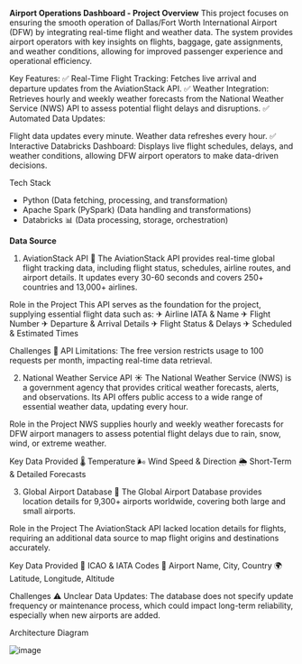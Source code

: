 **Airport Operations Dashboard - Project Overview**
This project focuses on ensuring the smooth operation of Dallas/Fort Worth International Airport (DFW) by integrating real-time flight and weather data. The system provides airport operators with key insights on flights, baggage, gate assignments, and weather conditions, allowing for improved passenger experience and operational efficiency.

Key Features:
✅ Real-Time Flight Tracking: Fetches live arrival and departure updates from the AviationStack API.
✅ Weather Integration: Retrieves hourly and weekly weather forecasts from the National Weather Service (NWS) API to assess potential flight delays and disruptions.
✅ Automated Data Updates:

Flight data updates every minute.
Weather data refreshes every hour.
✅ Interactive Databricks Dashboard: Displays live flight schedules, delays, and weather conditions, allowing DFW airport operators to make data-driven decisions.


Tech Stack
- Python (Data fetching, processing, and transformation)
- Apache Spark (PySpark) (Data handling and transformations)
- Databricks 📊 (Data processing, storage, orchestration)


**Data Source**
1. AviationStack API 🛬
The AviationStack API provides real-time global flight tracking data, including flight status, schedules, airline routes, and airport details. It updates every 30-60 seconds and covers 250+ countries and 13,000+ airlines.

Role in the Project
This API serves as the foundation for the project, supplying essential flight data such as:
✈ Airline IATA & Name
✈ Flight Number
✈ Departure & Arrival Details
✈ Flight Status & Delays
✈ Scheduled & Estimated Times

Challenges
🚨 API Limitations: The free version restricts usage to 100 requests per month, impacting real-time data retrieval.


2. National Weather Service API ☀️
The National Weather Service (NWS) is a government agency that provides critical weather forecasts, alerts, and observations. Its API offers public access to a wide range of essential weather data, updating every hour.

Role in the Project
NWS supplies hourly and weekly weather forecasts for DFW airport managers to assess potential flight delays due to rain, snow, wind, or extreme weather.

Key Data Provided
🌡 Temperature
🌬 Wind Speed & Direction
🌦 Short-Term & Detailed Forecasts

3. Global Airport Database 📍
The Global Airport Database provides location details for 9,300+ airports worldwide, covering both large and small airports.

Role in the Project
The AviationStack API lacked location details for flights, requiring an additional data source to map flight origins and destinations accurately.

Key Data Provided
📍 ICAO & IATA Codes
🛫 Airport Name, City, Country
🌍 Latitude, Longitude, Altitude

Challenges
⚠ Unclear Data Updates: The database does not specify update frequency or maintenance process, which could impact long-term reliability, especially when new airports are added.




Architecture Diagram

![image](https://github.com/user-attachments/assets/f39b3e6e-5b7f-48e0-bc79-8e250a812056)
